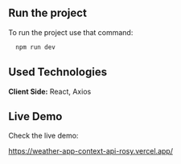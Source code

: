 
## Run the project

To run the project use that command:

```bash
  npm run dev
```


  
## Used Technologies

**Client Side:** React, Axios


## Live Demo
Check the live demo:

https://weather-app-context-api-rosy.vercel.app/
